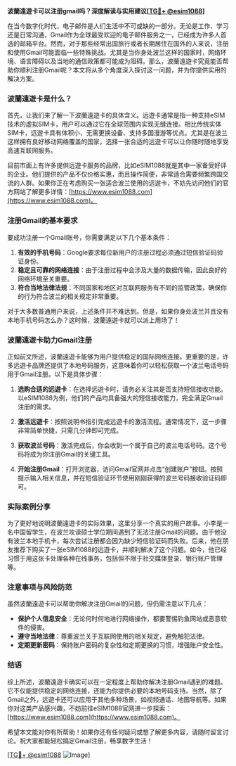 **波蘭遠遊卡可以注册gmail吗？深度解读与实用建议[[TG💪+ @esim1088](https://t.me/s/esim1088)]**

在当今数字化时代，电子邮件是人们生活中不可或缺的一部分。无论是工作、学习还是日常沟通，Gmail作为全球最受欢迎的电子邮件服务之一，已经成为许多人首选的邮箱平台。然而，对于那些经常出国旅行或者长期居住在国外的人来说，注册和使用Gmail可能面临一些特殊挑战。尤其是当你身处波兰这样的国家时，网络环境、语言障碍以及当地的通信政策都可能成为阻碍。那么，波蘭遠遊卡究竟能否帮助你顺利注册Gmail呢？本文将从多个角度深入探讨这一问题，并为你提供实用的解决方案。

### 波蘭遠遊卡是什么？

首先，让我们来了解一下波蘭遠遊卡的具体含义。远遊卡通常是指一种支持eSIM技术的虚拟SIM卡，用户可以通过它在全球范围内实现无缝连接。相比传统实体SIM卡，远遊卡具有体积小、无需更换设备、支持多国漫游等优点。尤其是在波兰这样拥有良好移动网络覆盖的国家，选择一张合适的远遊卡可以让你随时随地享受高速互联网服务。

目前市面上有许多提供远遊卡服务的品牌，比如eSIM1088就是其中一家备受好评的企业。他们提供的产品不仅价格实惠，而且操作简便，非常适合需要频繁跨国交流的人群。如果你正在考虑购买一张适合波兰使用的远遊卡，不妨先访问他们的官方网站了解更多详情：[https://www.esim1088.com](https://www.esim1088.com)。

### 注册Gmail的基本要求

要成功注册一个Gmail账号，你需要满足以下几个基本条件：
1. **有效的手机号码**：Google要求每位新用户的注册过程必须通过短信验证码验证身份。
2. **稳定且可靠的网络连接**：由于注册过程中会涉及大量的数据传输，因此良好的网络环境至关重要。
3. **符合当地法律法规**：不同国家和地区对互联网服务有不同的监管政策，确保你的行为符合波兰的相关规定非常重要。

对于大多数普通用户来说，上述条件并不难达到。但是，如果你身处波兰并且没有本地手机号码怎么办？这时候，波蘭遠遊卡就可以派上用场了！

### 波蘭遠遊卡助力Gmail注册

正如前文所述，波蘭遠遊卡能够为用户提供稳定的国际网络连接。更重要的是，许多远遊卡品牌还提供了本地号码服务，这意味着你可以轻松获取一个波兰电话号码用于Gmail注册。以下是具体步骤：

1. **选购合适的远遊卡**：在选择远遊卡时，请务必关注其是否支持短信接收功能。以eSIM1088为例，他们的产品均具备强大的短信接收能力，完全满足Gmail注册的需求。
   
2. **激活远遊卡**：按照说明书指引完成远遊卡的激活流程。通常情况下，这一步骤非常简单快捷，只需几分钟即可完成。

3. **获取波兰号码**：激活完成后，你会收到一个属于自己的波兰电话号码。这个号码将成为你注册Gmail的关键工具。

4. **开始注册Gmail**：打开浏览器，访问Gmail官网并点击“创建账户”按钮。按照提示输入相关信息，并在短信验证环节使用刚刚获得的波兰号码接收验证码即可。

### 实际案例分享

为了更好地说明波蘭遠遊卡的实际效果，这里分享一个真实的用户故事。小李是一名中国留学生，在波兰攻读硕士学位期间遇到了无法注册Gmail的问题。由于他没有波兰本地手机卡，每次尝试注册都会因为缺少短信验证码而失败。后来，他在朋友推荐下购买了一张eSIM1088的远遊卡，并顺利解决了这个问题。如今，他已经习惯于用这张卡处理各种在线事务，包括但不限于社交媒体登录、银行账户管理等。

### 注意事项与风险防范

虽然波蘭遠遊卡可以帮助你解决注册Gmail的问题，但仍需注意以下几点：
- **保护个人信息安全**：无论何时何地进行网络操作，都要警惕钓鱼网站或恶意软件的侵害。
- **遵守当地法律**：尊重波兰关于互联网使用的相关规定，避免触犯法律。
- **定期更新密码**：保持账户密码的复杂性和定期更换的习惯，增强账户安全性。

### 结语

综上所述，波蘭遠遊卡确实可以在一定程度上帮助你解决注册Gmail遇到的难题。它不仅能提供稳定的网络连接，还能为你提供必要的本地号码支持。当然，除了Gmail之外，远遊卡还可以应用于其他多种场景，如视频通话、地图导航等。如果你对这类产品感兴趣，不妨前往eSIM1088官网进一步探索：[https://www.esim1088.com](https://www.esim1088.com)。

希望本文能对你有所帮助！如果你还有任何疑问或想了解更多内容，请随时留言讨论。祝大家都能轻松搞定Gmail注册，畅享数字生活！

[[TG💪+ @esim1088](https://t.me/s/esim1088) ![Image](https://i.postimg.cc/4NQfJmqS/Snipaste-2025-05-13-00-14-12.png)]